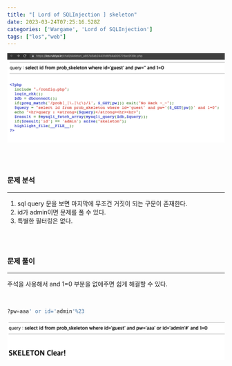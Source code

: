 ```yaml
---
title: "[ Lord of SQLInjection ] skeleton"
date: 2023-03-24T07:25:16.528Z
categories: ['Wargame', 'Lord of SQLInjection']
tags: ["los","web"]
---
```


![](/images/d39fdea3-4167-4f9c-a0fa-567244b6e329-image.png)

<br>
<br>

### **문제 분석**
---

1. sql query 문을 보면 마지막에 무조건 거짓이 되는 구문이 존재한다.
2. id가 admin이면 문제를 풀 수 있다.
3. 특별한 필터링은 없다.

<br>
<br>

### **문제 풀이**
---

주석을 사용해서 and 1=0 부분을 없애주면 쉽게 해결할 수 있다.

<br>

```sql
?pw=aaa' or id='admin'%23
```

![](/images/0d28c26f-4548-4ff7-bd4c-86b55ecbe6d2-image.png)
